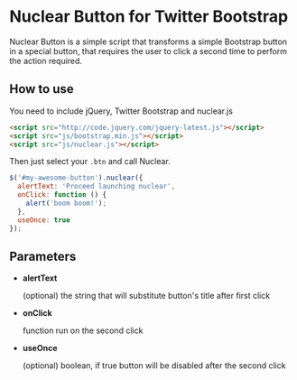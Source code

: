 Nuclear Button for Twitter Bootstrap
====================================
Nuclear Button is a simple script that transforms a simple Bootstrap button in a special button, that requires the user to click a second time to perform the action required.

How to use
----------
You need to include jQuery, Twitter Bootstrap and nuclear.js
```html
<script src="http://code.jquery.com/jquery-latest.js"></script>
<script src="js/bootstrap.min.js"></script>
<script src="js/nuclear.js"></script>
```

Then just select your `.btn` and call Nuclear.

```javascript
$('#my-awesome-button').nuclear({
  alertText: 'Proceed launching nuclear',
  onClick: function () {
    alert('boom boom!');
  },
  useOnce: true
});
```

Parameters
----------
- **alertText**

  (optional) the string that will substitute button's title after first click
- **onClick**

  function run on the second click
- **useOnce**

  (optional) boolean, if true button will be disabled after the second click